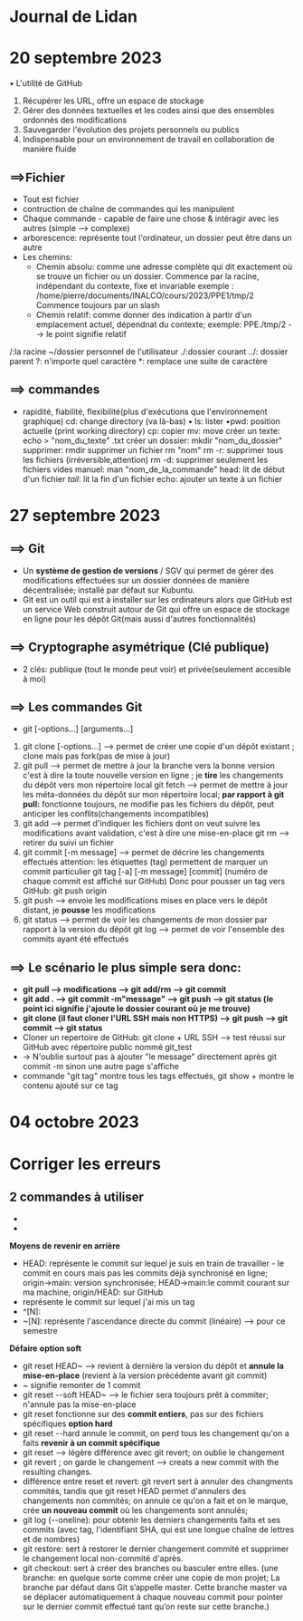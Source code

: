 # Journal de Lidan
# 20 septembre 2023

• L'utilité de GitHub

1. Récupérer les URL, offre un espace de stockage
2. Gérer des données textuelles et les codes ainsi que des ensembles ordonnés des modifications
3. Sauvegarder l'évolution des projets personnels ou publics
4. Indispensable pour un environnement de travail en collaboration de manière fluide

## ==>Fichier
- Tout est fichier
- contruction de chaîne de commandes qui les manipulent
- Chaque commande - capable de faire une chose & intéragir avec les autres (simple --> complexe)
- arborescence: représente tout l'ordinateur, un dossier peut être dans un autre
- Les chemins:
  - Chemin absolu: comme une adresse complète qui dit exactement où se trouve un fichier ou un dossier. Commence par la racine, indépendant du contexte, fixe et invariable
 exemple : /home/pierre/documents/INALCO/cours/2023/PPE1/tmp/2
   Commence toujours par un slash
  - Chemin relatif: comme donner des indication à partir d'un emplacement actuel, dépendnat du contexte; exemple: PPE./tmp/2 --> le point signifie relatif

/:la racine
~/dossier personnel de l'utilisateur
./:dossier courant
../: dossier parent
?: n'importe quel caractère
*: remplace une suite de caractère

## ==> commandes
- rapidité, fiabilité, flexibilité(plus d'exécutions que l'environnement graphique)
cd: change directory (va là-bas)
• ls: lister
•pwd: position actuelle (print working directory)
cp: copier
mv: move
créer un texte: echo > "nom_du_texte" .txt
créer un dossier: mkdir "nom_du_dossier"
supprimer: rmdir 
supprimer un fichier rm "nom"
rm -r: supprimer tous les fichiers (irréversible,attention)
rm -d: supprimer  seulement les fichiers vides
manuel: man "nom_de_la_commande"
head: lit de début d'un fichier
*tail*: lit la fin d'un fichier
echo: ajouter un texte à un fichier

# 27 septembre 2023
## ==> Git
- Un **système de gestion de versions** / SGV qui permet de gérer des modifications effectuées sur un dossier données de manière décentralisée; installé par défaut sur Kubuntu.
- Git est un outil qui est à installer sur les ordinateurs alors que GitHub est un service Web construit autour
de Git qui offre un espace de stockage en ligne pour les dépôt Git(mais aussi d'autres fonctionnalités)

## ==> Cryptographe asymétrique (Clé publique)
- 2 clés: publique (tout le monde peut voir) et privée(seulement accesible à moi)

## ==> Les commandes Git
- git <sous-commande> [-options...] [arguments...]
1. git clone [-options...] <URL> --> permet de créer une copie d'un dépôt existant ; clone mais pas fork(pas de mise à jour)
2. git pull --> permet de mettre à jour la branche vers la bonne version c'est à dire la toute nouvelle version en ligne ; je **tire** les changements du dépôt vers mon répertoire local
   git fetch --> permet de mettre à jour les méta-données du dépôt sur mon répertoire local; **par rapport à git pull:** fonctionne toujours, ne modifie pas les fichiers du dépôt, peut anticiper les conflits(changements incompatibles)
3. git add <file> --> permet d'indiquer les fichiers dont on veut suivre les modifications avant validation, c'est à dire une mise-en-place
    git rm <file> --> retirer du suivi un fichier
4. git commit [-m message] --> permet de décrire les changements effectués
attention: les étiquettes (tag) permettent de marquer un commit particulier
git tag [-a] [-m message] <tagname> [commit] (numéro de chaque commit est affiché sur GitHub)
Donc pour pousser un tag vers GitHub:
git push origin <tagname> 
5. git push --> envoie les modifications mises en place vers le dépôt distant, je **pousse** les modifications
6. git status --> permet de voir les changements de mon dossier par rapport à la version du dépôt
    git log --> permet de voir l'ensemble des commits ayant été effectués
## ==> Le scénario le plus simple sera donc:
- **git pull --> modifications --> git add/rm --> git commit** 
- **git add . --> git commit -m"message" --> git push --> git status (le point ici signifie j'ajoute le dossier courant où je me trouve)**
- **git clone (il faut cloner l'URL SSH mais non HTTPS) --> git push --> git commit --> git status**
- Cloner un repertoire de GitHub: git clone + URL SSH --> test réussi sur GitHub avec répertoire public nommé git_test
- -> N'oublie surtout pas à ajouter "le message" directement après git commit -m sinon une autre page s'affiche
- commande "git tag" montre tous les tags effectués, git show + <tag name> montre le contenu ajouté sur ce tag

# 04 octobre 2023
# Corriger les erreurs 
##  2 commandes à utiliser
- 
- 
**Moyens de revenir en arrière**
- HEAD: représente le commit sur lequel je suis en train de travailler - le commit en cours mais pas les commits déjà synchronisé en ligne; origin->main: version synchronisée; HEAD->main:le commit courant sur ma machine, origin/HEAD: sur GitHub
- <tag> représente le commit sur lequel j'ai mis un tag
- ^[N]: 
- ~[N]: représente l'ascendance directe du commit (linéaire) --> pour ce semestre

**Défaire**
**option soft**
- git reset HEAD~
--> revient à dernière la version du dépôt et **annule la mise-en-place** (revient à la version précédente avant git commit) 
- ~ signifie remonter de 1 commit
- git reset --soft HEAD~
--> le fichier sera toujours prêt à commiter; n'annule pas la mise-en-place
- git reset fonctionne sur des **commit entiers**, pas sur des fichiers spécifiques
**option hard**
- git reset --hard
annule le commit, on perd tous les changement qu'on a faits
**revenir à un commit spécifique**
- git reset <commit> --> légère différence avec git revert;
on oublie le changement
- git revert <commit>; on garde le changement --> creats a new commit with the resulting changes.
- différence entre reset et revert:
git revert sert à annuler des changments commités, tandis que git reset HEAD permet d'annulers des changements non commités;
on annule ce qu'on a fait et on le marque, crée **un nouveau commit** où les changements sont annulés; 
- git log (--oneline): pour obtenir les derniers changements faits et ses commits (avec tag, l'identifiant SHA, qui est une longue chaîne de lettres et de nombres)
- git restore: sert à restorer le dernier changement commité et supprimer le changement local non-commité d'après.
- git checkout: sert à créer des branches ou basculer entre elles. (une branche: en quelque sorte comme créer une copie de mon projet; La branche par défaut dans Git s’appelle master. Cette branche master va se déplacer automatiquement à chaque nouveau commit pour pointer sur le dernier commit effectué tant qu’on reste sur cette branche.)